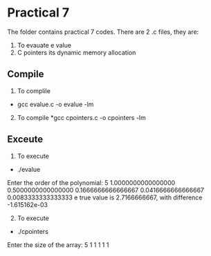 # Practical 7

The folder contains practical 7 codes. There are 2 .c files, they are:
1. To evauate e value
2. C pointers its dynamic memory allocation


## Compile

1. To complile 
* gcc evalue.c -o evalue -lm

2. To compile 
*gcc cpointers.c -o cpointers -lm

## Exceute
1. To execute 
* ./evalue

Enter the order of the polynomial: 5
1.0000000000000000
0.5000000000000000
0.1666666666666667
0.0416666666666667
0.0083333333333333
e true value is 2.7166666667, with difference -1.615162e-03

2. To execute
* ./cpointers

Enter the size of the array: 5
1 1 1 1 1
